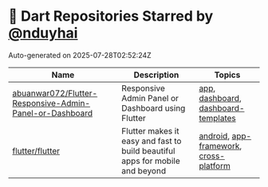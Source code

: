 # 🌟 Dart Repositories Starred by [@nduyhai](https://github.com/nduyhai)

Auto-generated on 2025-07-28T02:52:24Z

| Name | Description | Topics |
|------|-------------|-------|
| [abuanwar072/Flutter-Responsive-Admin-Panel-or-Dashboard](https://github.com/abuanwar072/Flutter-Responsive-Admin-Panel-or-Dashboard) | Responsive Admin Panel or Dashboard using Flutter | [app](https://github.com/topics/app), [dashboard](https://github.com/topics/dashboard), [dashboard-templates](https://github.com/topics/dashboard-templates) |
| [flutter/flutter](https://github.com/flutter/flutter) | Flutter makes it easy and fast to build beautiful apps for mobile and beyond | [android](https://github.com/topics/android), [app-framework](https://github.com/topics/app-framework), [cross-platform](https://github.com/topics/cross-platform) |
